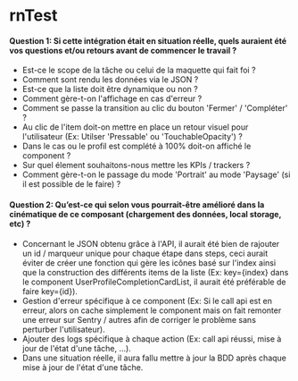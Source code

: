 # rnTest

#### Question 1: Si cette intégration était en situation réelle, quels auraient été vos questions et/ou retours avant de commencer le travail ?

- Est-ce le scope de la tâche ou celui de la maquette qui fait foi ?
- Comment sont rendu les données via le JSON ?
- Est-ce que la liste doit être dynamique ou non ?
- Comment gère-t-on l'affichage en cas d'erreur ?
- Comment se passe la transition au clic du bouton 'Fermer' / 'Compléter' ?
- Au clic de l'item doit-on mettre en place un retour visuel pour l'utilisateur (Ex: Utilser 'Pressable' ou 'TouchableOpacity') ?
- Dans le cas ou le profil est complété à 100% doit-on affiché le component ?
- Sur quel élement souhaitons-nous mettre les KPIs / trackers ?
- Comment gère-t-on le passage du mode 'Portrait' au mode 'Paysage' (si il est possible de le faire) ?

#### Question 2: Qu’est-ce qui selon vous pourrait-être amélioré dans la cinématique de ce composant (chargement des données, local storage, etc) ?

- Concernant le JSON obtenu grâce à l'API, il aurait été bien de rajouter un id / marqueur unique pour chaque étape dans steps, ceci aurait éviter de créer une fonction qui gère les icônes basé sur l'index ainsi que la construction des différents items de la liste (Ex: key={index} dans le component UserProfileCompletionCardList, il aurait été préférable de faire key={id}).
- Gestion d'erreur spécifique à ce component (Ex: Si le call api est en erreur, alors on cache simplement le component mais on fait remonter une erreur sur Sentry / autres afin de corriger le problème sans perturber l'utilisateur).
- Ajouter des logs spécifique à chaque action (Ex: call api réussi, mise à jour de l'état d'une tâche, ...).
- Dans une situation réelle, il aura fallu mettre à jour la BDD après chaque mise à jour de l'état d'une tâche.
